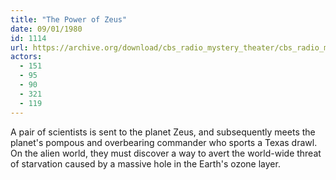 ```yaml
---
title: "The Power of Zeus"
date: 09/01/1980
id: 1114
url: https://archive.org/download/cbs_radio_mystery_theater/cbs_radio_mystery_theater-1101-1150.zip/cbs_radio_mystery_theater-1101-1150%2Fcbsrmt_1114_the_power_of_zeus.mp3
actors:
  - 151
  - 95
  - 90
  - 321
  - 119
---
```

A pair of scientists is sent to the planet Zeus, and subsequently meets the planet's pompous and overbearing commander who sports a Texas drawl. On the alien world, they must discover a way to avert the world-wide threat of starvation caused by a massive hole in the Earth's ozone layer.